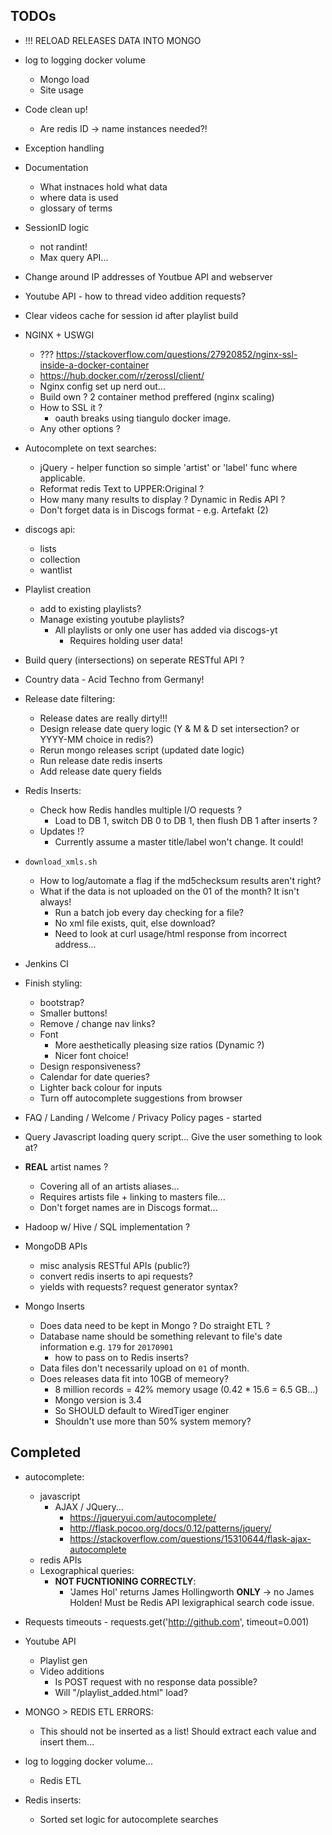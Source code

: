## TODOs
- !!! RELOAD RELEASES DATA INTO MONGO

- log to logging docker volume
  - Mongo load
  - Site usage
- Code clean up!
  - Are redis ID -> name instances needed?!
- Exception handling
- Documentation
  - What instnaces hold what data
  - where data is used
  - glossary of terms

- SessionID logic
  - not randint!
  - Max query API...
- Change around IP addresses of Youtbue API and webserver
- Youtube API - how to thread video addition requests?
- Clear videos cache for session id after playlist build
- NGINX + USWGI
  - ??? https://stackoverflow.com/questions/27920852/nginx-ssl-inside-a-docker-container
  - https://hub.docker.com/r/zerossl/client/
  - Nginx config set up nerd out...
  - Build own ? 2 container method preffered (nginx scaling)
  - How to SSL it ?
    - oauth breaks using tiangulo docker image.
  - Any other options ?
- Autocomplete on text searches:
  - jQuery - helper function so simple 'artist' or 'label' func where applicable.
  - Reformat redis Text to UPPER:Original ?
  - How many many results to display ? Dynamic in Redis API ?
  - Don't forget data is in Discogs format - e.g. Artefakt (2)

- discogs api:
  - lists
  - collection
  - wantlist

- Playlist creation
  - add to existing playlists?
  - Manage existing youtube playlists?
    - All playlists or only one user has added via discogs-yt
      - Requires holding user data!
- Build query (intersections) on seperate RESTful API ?
- Country data - Acid Techno from Germany!
- Release date filtering:
  - Release dates are really dirty!!!
  - Design release date query logic (Y & M & D set intersection? or YYYY-MM choice in redis?)
  - Rerun mongo releases script (updated date logic)
  - Run release date redis inserts
  - Add release date query fields
- Redis Inserts:
  - Check how Redis handles multiple I/O requests ?
    - Load to DB 1, switch DB 0 to DB 1, then flush DB 1 after inserts ? 
  - Updates !?
    - Currently assume a master title/label won't change. It could!
- `download_xmls.sh`
  - How to log/automate a flag if the md5checksum results aren't right?
  - What if the data is not uploaded on the 01 of the month? It isn't always!
    - Run a batch job every day checking for a file?
    - No xml file exists, quit, else download?
    - Need to look at curl usage/html response from incorrect address...
- Jenkins CI
- Finish styling:
  - bootstrap?
  - Smaller buttons!
  - Remove / change nav links?
  - Font
    - More aesthetically pleasing size ratios (Dynamic ?)
    - Nicer font choice!
  - Design responsiveness?
  - Calendar for date queries?
  - Lighter back colour for inputs
  - Turn off autocomplete suggestions from browser
- FAQ / Landing / Welcome / Privacy Policy pages - started
- Query Javascript loading query script... Give the user something to look at?
- **REAL** artist names ?
  - Covering all of an artists aliases...
  - Requires artists file + linking to masters file...
  - Don't forget names are in Discogs format...
- Hadoop w/ Hive / SQL implementation ?
- MongoDB APIs
  - misc analysis RESTful APIs (public?)
  - convert redis inserts to api requests?
  - yields with requests? request generator syntax?
- Mongo Inserts
  - Does data need to be kept in Mongo ? Do straight ETL ?
  - Database name should be something relevant to file's date information e.g. `179` for `20170901`
    - how to pass on to Redis inserts?
  - Data files don't necessarily upload on `01` of month.
  - Does releases data fit into 10GB of memeory?
    - 8 million records = 42% memory usage (0.42 * 15.6 = 6.5 GB...)
    - Mongo version is 3.4
    - So SHOULD default to WiredTiger enginer
    - Shouldn't use more than 50% system memory?

## Completed

- autocomplete:
  - javascript
    - AJAX / JQuery...
      - <https://jqueryui.com/autocomplete/>
      - <http://flask.pocoo.org/docs/0.12/patterns/jquery/>
      - <https://stackoverflow.com/questions/15310644/flask-ajax-autocomplete>
  - redis APIs
  - Lexographical queries:
    - **NOT FUCNTIONING CORRECTLY**:
      - 'James Hol' returns James Hollingworth **ONLY** -> no James Holden! Must be Redis API lexigraphical search code issue.
  
- Requests timeouts - requests.get('http://github.com', timeout=0.001)
- Youtube API
  - Playlist gen
  - Video additions
    - Is POST request with no response data possible?
    - Will "/playlist\_added.html" load?
- MONGO > REDIS ETL ERRORS:
  - This should not be inserted as a list! Should extract each value and insert them...
- log to logging docker volume...
  - Redis ETL
- Redis inserts:
  - Sorted set logic for autocomplete searches